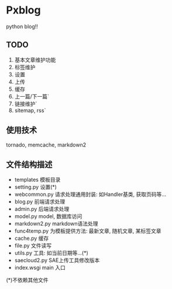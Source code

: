 ﻿Pxblog
======
python blog!!

TODO
--------
 1. 基本文章维护功能
 2. 标签维护
 3. 设置
 4. 上传
 5. 缓存
 6. 上一篇/下一篇`
 7. 链接维护`
 8. sitemap, rss`

使用技术
--------
tornado, memcache, markdown2

文件结构描述
------------
 * templates    	模板目录
 * setting.py		设置(*)
 * webcommon.py     请求处理通用封装: 如Handler基类, 获取页码等...
 * blog.py			前端请求处理
 * admin.py         后端请求处理
 * model.py         model, 数据库访问
 * markdown2.py     markdown语法处理
 * func4temp.py		为模板提供方法: 最新文章, 随机文章, 某标签文章
 * cache.py			缓存
 * file.py			文件读写
 * utils.py			工具: 如当前日期等...(*)
 * saecloud2.py     SAE上传工具修改版本
 * index.wsgi       main 入口

(*)不依赖其他文件

